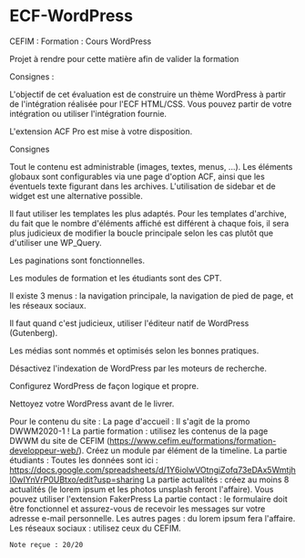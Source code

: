 # ECF-WordPress

CEFIM : Formation : Cours WordPress

Projet à rendre pour cette matière afin de valider la formation

Consignes :

L'objectif de cet évaluation est de construire un thème WordPress à partir de l'intégration réalisée pour l'ECF HTML/CSS.
Vous pouvez partir de votre intégration ou utiliser l'intégration fournie.

L'extension ACF Pro est mise à votre disposition.

Consignes

Tout le contenu est administrable (images, textes, menus, ...). Les éléments globaux sont configurables via une page d'option ACF, ainsi que les éventuels texte figurant dans les archives. L'utilisation de sidebar et de widget est une alternative possible.

Il faut utiliser les templates les plus adaptés. Pour les templates d'archive, du fait que le nombre d'éléments affiché est différent à chaque fois, il sera plus judicieux de modifier la boucle principale selon les cas plutôt que d'utiliser une WP_Query.

Les paginations sont fonctionnelles.

Les modules de formation et les étudiants sont des CPT.

Il existe 3 menus : la navigation principale, la navigation de pied de page, et les réseaux sociaux.

Il faut quand c'est judicieux, utiliser l'éditeur natif de WordPress (Gutenberg).

Les médias sont nommés et optimisés selon les bonnes pratiques.

Désactivez l'indexation de WordPress par les moteurs de recherche.

Configurez WordPress de façon logique et propre.

Nettoyez votre WordPress avant de le livrer.

Pour le contenu du site :
    La page d'accueil : Il s'agit de la promo DWWM2020-1 !
    La partie formation : utilisez les contenus de la page DWWM du site de CEFIM (https://www.cefim.eu/formations/formation-developpeur-web/). Créez un module par élément de la timeline.
    La partie étudiants : Toutes les données sont ici : https://docs.google.com/spreadsheets/d/1Y6iolwVOtngiZofq73eDAx5WmtjhI0wIYnVrP0UBtxo/edit?usp=sharing
    La partie actualités : créez au moins 8 actualités (le lorem ipsum et les photos unsplash feront l'affaire). Vous pouvez utiliser l'extension FakerPress
    La partie contact : le formulaire doit être fonctionnel et assurez-vous de recevoir les messages sur votre adresse e-mail personnelle.
    Les autres pages : du lorem ipsum fera l'affaire.
    Les réseaux sociaux : utilisez ceux du CEFIM.

    Note reçue : 20/20